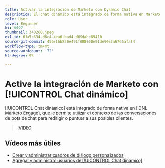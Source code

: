 ```yaml
---
title: Activar la integración de Marketo con Dynamic Chat
description: El chat dinámico está integrado de forma nativa en Marketo, lo que le permite utilizar el contexto de las conversaciones de bots de chat para redirigir o puntuar a sus posibles clientes.
role: User
level: Beginner
kt: 9697
thumbnail: 340260.jpeg
exl-id: 61a5c634-d6c4-4ea6-bad4-d69dabc89410
source-git-commit: 456e16b830e491f688900e91de90e2a6765afaf4
workflow-type: tm+mt
source-wordcount: '72'
ht-degree: 0%

---
```


# Active la integración de Marketo con [!UICONTROL Chat dinámico]

[!UICONTROL Chat dinámico]  está integrado de forma nativa en [!DNL Marketo Engage], que le permite utilizar el contexto de las conversaciones de bots de chat para redirigir o puntuar a sus posibles clientes.

>[!VIDEO](https://video.tv.adobe.com/v/340260/?quality=12&learn=on)

## Vídeos más útiles

* [Crear y administrar cuadros de diálogo personalizados](dialogue-management.md)
* [Agregar y administrar usuarios de [!UICONTROL Chat dinámico] ](user-management.md)
